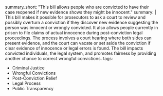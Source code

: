 summary_short: "This bill allows people who are convicted to have their case reopened if new evidence shows they might be innocent."
summary: |
  This bill makes it possible for prosecutors to ask a court to review and possibly overturn a conviction if they discover new evidence suggesting the person was innocent or wrongly convicted. It also allows people currently in prison to file claims of actual innocence during post-conviction legal proceedings. The process involves a court hearing where both sides can present evidence, and the court can vacate or set aside the conviction if clear evidence of innocence or legal errors is found. The bill impacts convicted individuals, the legal system, and promotes fairness by providing another chance to correct wrongful convictions.
tags:
  - Criminal Justice
  - Wrongful Convictions
  - Post-Conviction Relief
  - Legal Process
  - Public Transparency
